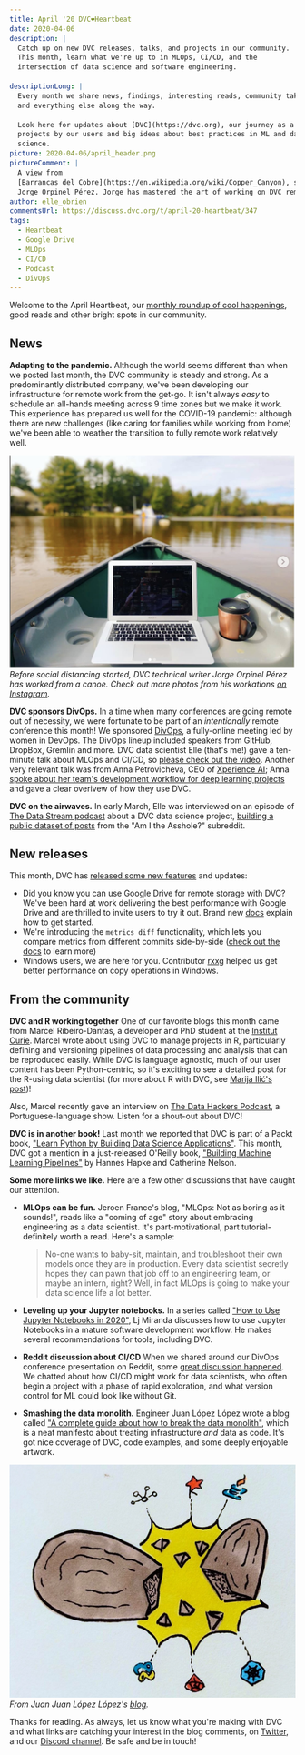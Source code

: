 ```yaml
---
title: April '20 DVC❤️Heartbeat
date: 2020-04-06
description: |
  Catch up on new DVC releases, talks, and projects in our community.
  This month, learn what we're up to in MLOps, CI/CD, and the
  intersection of data science and software engineering.

descriptionLong: |
  Every month we share news, findings, interesting reads, community takeaways,
  and everything else along the way.

  Look here for updates about [DVC](https://dvc.org), our journey as a startup,
  projects by our users and big ideas about best practices in ML and data
  science.
picture: 2020-04-06/april_header.png
pictureComment: |
  A view from
  [Barrancas del Cobre](https://en.wikipedia.org/wiki/Copper_Canyon), shot by
  Jorge Orpinel Pérez. Jorge has mastered the art of working on DVC remotely.
author: elle_obrien
commentsUrl: https://discuss.dvc.org/t/april-20-heartbeat/347
tags:
  - Heartbeat
  - Google Drive
  - MLOps
  - CI/CD
  - Podcast
  - DivOps
---
```


Welcome to the April Heartbeat, our
[monthly roundup of cool happenings](https://dvc.org/blog/tags/heartbeat), good
reads and other bright spots in our community.

## News

**Adapting to the pandemic.** Although the world seems different than when we
posted last month, the DVC community is steady and strong. As a predominantly
distributed company, we've been developing our infrastructure for remote work
from the get-go. It isn't always _easy_ to schedule an all-hands meeting across
9 time zones but we make it work. This experience has prepared us well for the
COVID-19 pandemic: although there are new challenges (like caring for families
while working from home) we've been able to weather the transition to fully
remote work relatively well.

![](/static/uploads/images/2020-04-06/laptop_on_boat.jpeg)_Before social
distancing started, DVC technical writer Jorge Orpinel Pérez has worked from a
canoe. Check out more photos from his workations
[on Instagram](https://www.instagram.com/workationer/)._

**DVC sponsors DivOps.** In a time when many conferences are going remote out of
necessity, we were fortunate to be part of an _intentionally_ remote conference
this month! We sponsored [DivOps](https://divops.org/), a fully-online meeting
led by women in DevOps. The DivOps lineup included speakers from GitHub,
DropBox, Gremlin and more. DVC data scientist Elle (that's me!) gave a
ten-minute talk about MLOps and CI/CD, so
[please check out the video](https://dvc.org/blog/reimagining-devops-video).
Another very relevant talk was from Anna Petrovicheva, CEO of
[Xperience AI](http://xperience.ai/); Anna
[spoke about her team's development workflow for deep learning projects](https://youtu.be/8nwpCQufeE0)
and gave a clear overivew of how they use DVC.

**DVC on the airwaves.** In early March, Elle was interviewed on an episode of
[The Data Stream podcast](https://www.interviewquery.com/tag/podcast/) about a
DVC data science project,
[building a public dataset of posts](https://dvc.org/blog/a-public-reddit-dataset)
from the "Am I the Asshole?" subreddit.

<external-link
href="https://www.interviewquery.com/blog-who-is-the-asshole/"
title="The Data Stream #3 - Who is the A-hole? With Elle"
description="Ever wonder if it's possible to train a model to discover whether your friends are assholes or not? Today Elle comes on the show to talk about her project building a classifier to predict the results from reddit's hottest advice community: Am I the Asshole (or AITA for short)."
link="interviewquery.com"
image="/uploads/images/2020-04-06/data_stream.png"/>

## New releases

This month, DVC has
[released some new features](https://github.com/iterative/dvc/releases) and
updates:

- Did you know you can use Google Drive for remote storage with DVC? We've been
  hard at work delivering the best performance with Google Drive and are
  thrilled to invite users to try it out. Brand new
  [docs](https://dvc.org/doc/user-guide/setup-google-drive-remote#setup-a-google-drive-dvc-remote)
  explain how to get started.
- We're introducing the `metrics diff` functionality, which lets you compare
  metrics from different commits side-by-side
  ([check out the docs](https://dvc.org/doc/command-reference/metrics/diff) to
  learn more)
- Windows users, we are here for you. Contributor
  [rxxg](https://github.com/rxxg) helped us get better performance on copy
  operations in Windows.

## From the community

**DVC and R working together** One of our favorite blogs this month came from
Marcel Ribeiro-Dantas, a developer and PhD student at the
[Institut Curie](https://institut-curie.org/). Marcel wrote about using DVC to
manage projects in R, particularly defining and versioning pipelines of data
processing and analysis that can be reproduced easily. While DVC is language
agnostic, much of our user content has been Python-centric, so it's exciting to
see a detailed post for the R-using data scientist (for more about R with DVC,
see
[Marija Ilić's post](https://dvc.org/blog/r-code-and-reproducible-model-development-with-dvc))!

<external-link
href="https://mribeirodantas.xyz/blog/index.php/2020/03/05/r-dvc-and-rmarkdown/"
title="Manage your Data Science Project in R"
description="A simple project tutorial with R/RMarkdown, Packrat, Git, and DVC."
link="mribeirodantas.xyz"
image="/uploads/images/2020-04-06/marcel.jpeg"/>

Also, Marcel recently gave an interview on
[The Data Hackers Podcast](https://medium.com/data-hackers/health-data-e-o-coronav%C3%ADrus-data-hackers-podcast-22-2b059d460cb1),
a Portuguese-language show. Listen for a shout-out about DVC!

**DVC is in another book!** Last month we reported that DVC is part of a Packt
book,
["Learn Python by Building Data Science Applications"](https://www.packtpub.com/programming/learn-python-by-building-data-science-applications).
This month, DVC got a mention in a just-released O'Reilly book,
["Building Machine Learning Pipelines"](https://www.oreilly.com/library/view/building-machine-learning/9781492053187/)
by Hannes Hapke and Catherine Nelson.

<external-link
href="https://www.oreilly.com/library/view/building-machine-learning/9781492053187/"
title="Building Machine Learning Pipelines"
description="Automating Model Life Cycles with TensorFlow"
link="oreilly.com"
image="/uploads/images/2020-04-06/oreilly.jpeg"/>

**Some more links we like.** Here are a few other discussions that have caught
our attention.

- **MLOps can be fun.** Jeroen France's blog, "MLOps: Not as boring as it
  sounds!", reads like a "coming of age" story about embracing engineering as a
  data scientist. It's part-motivational, part tutorial- definitely worth a
  read. Here's a sample:

  > No-one wants to baby-sit, maintain, and troubleshoot their own models once
  > they are in production. Every data scientist secretly hopes they can pawn
  > that job off to an engineering team, or maybe an intern, right? Well, in
  > fact MLOps is going to make your data science life a lot better.

- **Leveling up your Jupyter notebooks.** In a series called
  ["How to Use Jupyter Notebooks in 2020"](https://ljvmiranda921.github.io/notebook/2020/03/16/jupyter-notebooks-in-2020-part-2/),
  Lj Miranda discusses how to use Jupyter Notebooks in a mature software
  development workflow. He makes several recommendations for tools, including
  DVC.

- **Reddit discussion about CI/CD** When we shared around our DivOps conference
  presentation on Reddit, some
  [great discussion happened](https://www.reddit.com/r/MachineLearning/comments/fshh9p/p_a_talk_about_adapting_cicd_systems_for_ml_full/).
  We chatted about how CI/CD might work for data scientists, who often begin a
  project with a phase of rapid exploration, and what version control for ML
  could look like without Git.

- **Smashing the data monolith.** Engineer Juan López López wrote a blog called
  ["A complete guide about how to break the data monolith"](https://medium.com/packlinkeng/a-complete-guide-about-how-to-break-the-data-monolith-caa2ab2d01f6),
  which is a neat manifesto about treating infrastructure _and_ data as code.
  It's got nice coverage of DVC, code examples, and some deeply enjoyable
  artwork.

![](/static/uploads/images/2020-04-06/monolith.jpeg)_From Juan Juan López
López's
[blog](https://medium.com/packlinkeng/a-complete-guide-about-how-to-break-the-data-monolith-caa2ab2d01f6)._

Thanks for reading. As always, let us know what you're making with DVC and what
links are catching your interest in the blog comments, on
[Twitter](https://twitter.com/DVCorg), and our
[Discord channel](https://dvc.org/chat). Be safe and be in touch!
